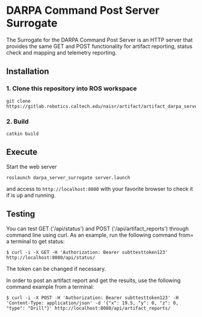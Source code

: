 
DARPA Command Post Server Surrogate
====================

The Surrogate for the DARPA Command Post Server is an HTTP server that provides the same GET and POST functionality for artifact reporting, status check and mapping and telemetry reporting.


## Installation

### 1. Clone this repository into ROS workspace
```
git clone https://gitlab.robotics.caltech.edu/naisr/artifact/artifact_darpa_server_surrogate.git
```

### 2. Build
```
catkin build
```

## Execute

Start the web server
```
roslaunch darpa_server_surrogate server.launch
```
and access to `http://localhost:8080` with your favorite browser to check it if is up and running.


## Testing

You can test GET ('/api/status') and POST ('/api/artifact_reports') through command line using curl. As an example, run the following command from= a terminal to get status:
```
$ curl -i -X GET -H 'Authorization: Bearer subttesttoken123' http://localhost:8080/api/status/
```
The token can be changed if necessary.

In order to post an artifact report and get the results, use the following command example from a terminal:

```
$ curl -i -X POST -H 'Authorization: Bearer subttesttoken123' -H 'Content-Type: application/json' -d '{"x": 19.5, "y": 0, "z": 0, "type": "Drill"}' http://localhost:8080/api/artifact_reports/
```
